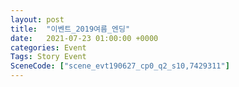 ```yaml
---
layout: post
title:  "이벤트_2019여름_엔딩"
date:   2021-07-23 01:00:00 +0000
categories: Event
Tags: Story Event
SceneCode: ["scene_evt190627_cp0_q2_s10,7429311"]
---
```

